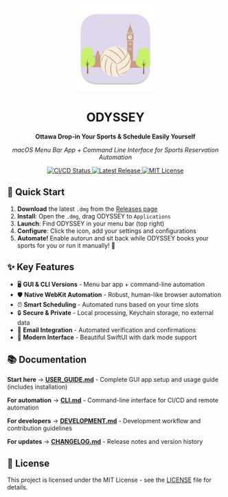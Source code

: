 <div align="center">
  <img src="Assets/AppIcon.iconset/icon_512x512.png" alt="ODYSSEY Logo" width="200" style="border-radius: 20px;">
  <h1>ODYSSEY</h1>
  <p><strong>Ottawa Drop-in Your Sports & Schedule Easily Yourself</strong></p>
  <p><em>macOS Menu Bar App + Command Line Interface for Sports Reservation Automation</em></p>
  <p>
    <a href="https://github.com/Amet13/ODYSSEY/actions/workflows/ci-cd.yml">
<img src="https://github.com/Amet13/ODYSSEY/actions/workflows/ci-cd.yml/badge.svg" alt="CI/CD Status">
    </a>
    <a href="https://github.com/Amet13/ODYSSEY/releases">
      <img src="https://img.shields.io/github/v/release/Amet13/ODYSSEY?label=version" alt="Latest Release">
    </a>
    <a href="https://github.com/Amet13/ODYSSEY/blob/main/LICENSE">
      <img src="https://img.shields.io/badge/License-MIT-green" alt="MIT License">
    </a>
  </p>
</div>

## 🚀 Quick Start

1. **Download** the latest `.dmg` from the [Releases page](https://github.com/Amet13/ODYSSEY/releases)
2. **Install**: Open the `.dmg`, drag ODYSSEY to `Applications`
3. **Launch**: Find ODYSSEY in your menu bar (top right)
4. **Configure**: Click the icon, add your settings and configurations
5. **Automate!** Enable autorun and sit back while ODYSSEY books your sports for you or run it manually! 🎉

## ✨ Key Features

- 🖥️ **GUI & CLI Versions** - Menu bar app + command-line automation
- 🛡️ **Native WebKit Automation** - Robust, human-like browser automation
- ⏰ **Smart Scheduling** - Automated runs based on your time slots
- 🔒 **Secure & Private** - Local processing, Keychain storage, no external data
- 📧 **Email Integration** - Automated verification and confirmations
- 🎨 **Modern Interface** - Beautiful SwiftUI with dark mode support

## 📚 Documentation

**Start here** → **[USER_GUIDE.md](Documentation/USER_GUIDE.md)** - Complete GUI app setup and usage guide (includes installation)

**For automation** → **[CLI.md](Documentation/CLI.md)** - Command-line interface for CI/CD and remote automation

**For developers** → **[DEVELOPMENT.md](Documentation/DEVELOPMENT.md)** - Development workflow and contribution guidelines

**For updates** → **[CHANGELOG.md](CHANGELOG.md)** - Release notes and version history

## 📄 License

This project is licensed under the MIT License - see the [LICENSE](LICENSE) file for details.
